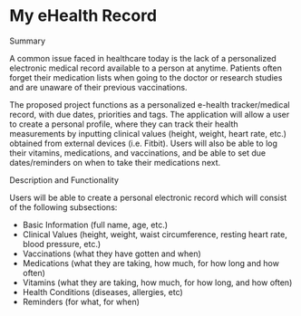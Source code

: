 # My eHealth Record

Summary

A common issue faced in healthcare today is the lack of a personalized electronic medical record
available to a person at anytime. Patients often forget their medication lists when going to the doctor or
research studies and are unaware of their previous vaccinations.

The proposed project functions as a personalized e-health tracker/medical record, with due dates, priorities and tags. The application will allow a user to create
a personal profile, where they can track their health measurements by inputting clinical values (height, weight,
heart rate, etc.) obtained from external devices (i.e. Fitbit). Users will also be able to log their vitamins, medications, and vaccinations, and be able to set due dates/reminders on when to take their medications next.

Description and Functionality

Users will be able to create a personal electronic record which will consist of the following subsections:
- Basic Information (full name, age, etc.)
- Clinical Values (height, weight, waist circumference, resting heart rate, blood pressure, etc.)
- Vaccinations (what they have gotten and when)
- Medications (what they are taking, how much, for how long and how often)
- Vitamins (what they are taking, how much, for how long, and how often)
- Health Conditions (diseases, allergies, etc)
- Reminders (for what, for when)

